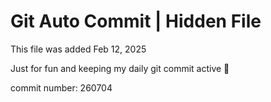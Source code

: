 # Git Auto Commit | Hidden File

This file was added Feb 12, 2025

Just for fun and keeping my daily git commit active 🤪

commit number: 260704
